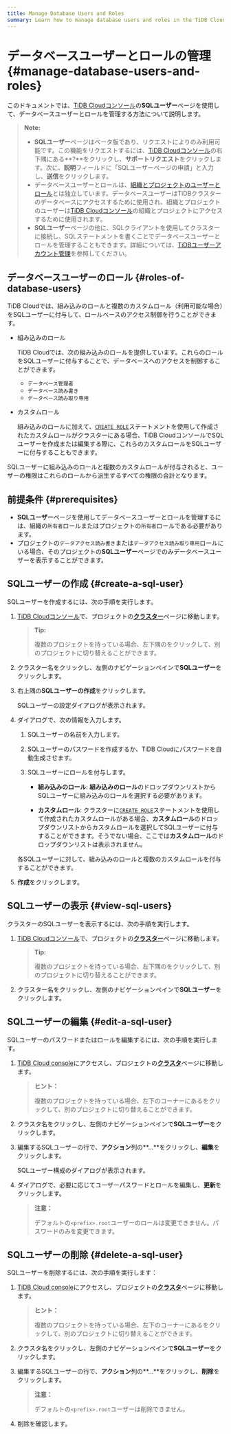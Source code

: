 ```yaml
---
title: Manage Database Users and Roles
summary: Learn how to manage database users and roles in the TiDB Cloud console.
---
```


# データベースユーザーとロールの管理 {#manage-database-users-and-roles}

このドキュメントでは、[TiDB Cloudコンソール](https://tidbcloud.com/)の**SQLユーザー**ページを使用して、データベースユーザーとロールを管理する方法について説明します。

> **Note:**
>
> - **SQLユーザー**ページはベータ版であり、リクエストによりのみ利用可能です。この機能をリクエストするには、[TiDB Cloudコンソール](https://tidbcloud.com)の右下隅にある\*\*?\*\*をクリックし、**サポートリクエスト**をクリックします。次に、**説明**フィールドに「SQLユーザーページの申請」と入力し、**送信**をクリックします。
> - データベースユーザーとロールは、[組織とプロジェクトのユーザーとロール](/tidb-cloud/manage-user-access.md)とは独立しています。データベースユーザーはTiDBクラスターのデータベースにアクセスするために使用され、組織とプロジェクトのユーザーは[TiDB Cloudコンソール](https://tidbcloud.com/)の組織とプロジェクトにアクセスするために使用されます。
> - **SQLユーザー**ページの他に、SQLクライアントを使用してクラスターに接続し、SQLステートメントを書くことでデータベースユーザーとロールを管理することもできます。詳細については、[TiDBユーザーアカウント管理](https://docs.pingcap.com/tidb/dev/user-account-management)を参照してください。

## データベースユーザーのロール {#roles-of-database-users}

TiDB Cloudでは、組み込みのロールと複数のカスタムロール（利用可能な場合）をSQLユーザーに付与して、ロールベースのアクセス制御を行うことができます。

- 組み込みのロール

  TiDB Cloudでは、次の組み込みのロールを提供しています。これらのロールをSQLユーザーに付与することで、データベースへのアクセスを制御することができます。

  - `データベース管理者`
  - `データベース読み書き`
  - `データベース読み取り専用`

- カスタムロール

  組み込みのロールに加えて、[`CREATE ROLE`](/sql-statements/sql-statement-create-role.md)ステートメントを使用して作成されたカスタムロールがクラスターにある場合、TiDB CloudコンソールでSQLユーザーを作成または編集する際に、これらのカスタムロールをSQLユーザーに付与することもできます。

SQLユーザーに組み込みのロールと複数のカスタムロールが付与されると、ユーザーの権限はこれらのロールから派生するすべての権限の合計となります。

## 前提条件 {#prerequisites}

- **SQLユーザー**ページを使用してデータベースユーザーとロールを管理するには、組織の`所有者`ロールまたはプロジェクトの`所有者`ロールである必要があります。
- プロジェクトの`データアクセス読み書き`または`データアクセス読み取り専用`ロールにいる場合、そのプロジェクトの**SQLユーザー**ページでのみデータベースユーザーを表示することができます。

## SQLユーザーの作成 {#create-a-sql-user}

SQLユーザーを作成するには、次の手順を実行します。

1. [TiDB Cloudコンソール](https://tidbcloud.com/)で、プロジェクトの[**クラスター**](https://tidbcloud.com/console/clusters)ページに移動します。

   > **Tip:**
   >
   > 複数のプロジェクトを持っている場合、左下隅の<MDSvgIcon name="icon-left-projects" />をクリックして、別のプロジェクトに切り替えることができます。

2. クラスター名をクリックし、左側のナビゲーションペインで**SQLユーザー**をクリックします。

3. 右上隅の**SQLユーザーの作成**をクリックします。

   SQLユーザーの設定ダイアログが表示されます。

4. ダイアログで、次の情報を入力します。

   1. SQLユーザーの名前を入力します。
   2. SQLユーザーのパスワードを作成するか、TiDB Cloudにパスワードを自動生成させます。
   3. SQLユーザーにロールを付与します。

      - **組み込みのロール**: **組み込みのロール**のドロップダウンリストからSQLユーザーに組み込みのロールを選択する必要があります。

      - **カスタムロール**: クラスターに[`CREATE ROLE`](/sql-statements/sql-statement-create-role.md)ステートメントを使用して作成されたカスタムロールがある場合、**カスタムロール**のドロップダウンリストからカスタムロールを選択してSQLユーザーに付与することができます。そうでない場合、ここでは**カスタムロール**のドロップダウンリストは表示されません。

   各SQLユーザーに対して、組み込みのロールと複数のカスタムロールを付与することができます。

5. **作成**をクリックします。

## SQLユーザーの表示 {#view-sql-users}

クラスターのSQLユーザーを表示するには、次の手順を実行します。

1. [TiDB Cloudコンソール](https://tidbcloud.com/)で、プロジェクトの[**クラスター**](https://tidbcloud.com/console/clusters)ページに移動します。

   > **Tip:**
   >
   > 複数のプロジェクトを持っている場合、左下隅の<MDSvgIcon name="icon-left-projects" />をクリックして、別のプロジェクトに切り替えることができます。

2. クラスター名をクリックし、左側のナビゲーションペインで**SQLユーザー**をクリックします。

## SQLユーザーの編集 {#edit-a-sql-user}

SQLユーザーのパスワードまたはロールを編集するには、次の手順を実行します。

1. [TiDB Cloud console](https://tidbcloud.com/)にアクセスし、プロジェクトの[**クラスタ**](https://tidbcloud.com/console/clusters)ページに移動します。

   > **ヒント：**
   >
   > 複数のプロジェクトを持っている場合、左下のコーナーにある<MDSvgIcon name="icon-left-projects" />をクリックして、別のプロジェクトに切り替えることができます。

2. クラスタ名をクリックし、左側のナビゲーションペインで**SQLユーザー**をクリックします。

3. 編集するSQLユーザーの行で、**アクション**列の\*\*...\*\*をクリックし、**編集**をクリックします。

   SQLユーザー構成のダイアログが表示されます。

4. ダイアログで、必要に応じてユーザーパスワードとロールを編集し、**更新**をクリックします。

   > **注意：**
   >
   > デフォルトの`<prefix>.root`ユーザーのロールは変更できません。パスワードのみを変更できます。

## SQLユーザーの削除 {#delete-a-sql-user}

SQLユーザーを削除するには、次の手順を実行します：

1. [TiDB Cloud console](https://tidbcloud.com/)にアクセスし、プロジェクトの[**クラスタ**](https://tidbcloud.com/console/clusters)ページに移動します。

   > **ヒント：**
   >
   > 複数のプロジェクトを持っている場合、左下のコーナーにある<MDSvgIcon name="icon-left-projects" />をクリックして、別のプロジェクトに切り替えることができます。

2. クラスタ名をクリックし、左側のナビゲーションペインで**SQLユーザー**をクリックします。

3. 編集するSQLユーザーの行で、**アクション**列の\*\*...\*\*をクリックし、**削除**をクリックします。

   > **注意：**
   >
   > デフォルトの`<prefix>.root`ユーザーは削除できません。

4. 削除を確認します。
